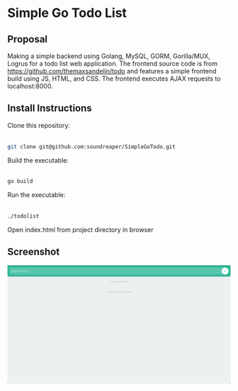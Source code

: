 # Simple Go Todo List

## Proposal

Making a simple backend using Golang, MySQL, GORM, Gorilla/MUX, Logrus for a todo list
web application. The frontend source code is from https://github.com/themaxsandelin/todo and
features a simple frontend build using JS, HTML, and CSS. The frontend executes AJAX requests
to localhost:8000.

## Install Instructions

Clone this repository:

```bash

git clone git@github.com:soundreaper/SimpleGoTodo.git

```
  
Build the executable:
 ```bash

go build

```

Run the executable:
```bash

./todolist

```

Open index.html from project directory in browser

## Screenshot

![Screenshot](/resources/img/screenshot.png)